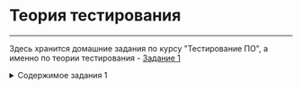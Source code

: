 # Теория тестирования
-------------------------------------
Здесь хранится домашние задания по курсу "Тестирование ПО", а именно по теории тестирования
    - [Задание 1](https://github.com/Vekriona/testing-theory/tree/main/%D0%B7%D0%B0%D0%B4%D0%B0%D0%BD%D0%B8%D0%B5%201)
<details>
<summary>Содержимое задания 1</summary>
    
 - Что такое тестирование программного обеспечения?
 - Что такое качество программного обеспечения?
 - Когда начинать и заканчивать тестирование?
 - Какие знаете цели тестирования программного обеспечения?
 - Quality Assurance- это?
 - Quality Control - это?
 - Тестирование - это?
 - Какие знаете принципы тестирования?
 - Что такое верификация?
 - Что такое валидация?
 - Перечислите характеристики качества программного обеспечения и их атрибуты.
   
</details>
